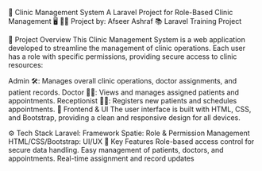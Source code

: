 

🏥 
Clinic Management System
A Laravel Project for Role-Based Clinic Management 🖥️
👨‍🏫 Project by: Afseer Ashraf
📚 Laravel Training Project

📜 Project Overview
This Clinic Management System is a web application developed to streamline the management of clinic operations. Each user has a role with specific permissions, providing secure access to clinic resources:

Admin 🛠️: Manages overall clinic operations, doctor assignments, and patient records.
Doctor 👩‍⚕️: Views and manages assigned patients and appointments.
Receptionist 👩‍💼: Registers new patients and schedules appointments.
🎨 Frontend & UI
The user interface is built with HTML, CSS, and Bootstrap, providing a clean and responsive design for all devices.

⚙️ Tech Stack
Laravel: Framework
Spatie: Role & Permission Management
HTML/CSS/Bootstrap: UI/UX
🚀 Key Features
Role-based access control for secure data handling.
Easy management of patients, doctors, and appointments.
Real-time assignment and record updates
